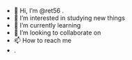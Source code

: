 - 👋 Hi, I’m @ret56 .
- 👀 I’m interested in studying new things 
- 🌱 I’m currently learning 
- 💞️ I’m looking to collaborate on 
- 📫 How to reach me 
- .

<!---
ret56/ret56 is a ✨ special ✨ repository because its `README.md` (this file) appears on your GitHub profile.
You can click the Preview link to take a look at your changes.
--->
